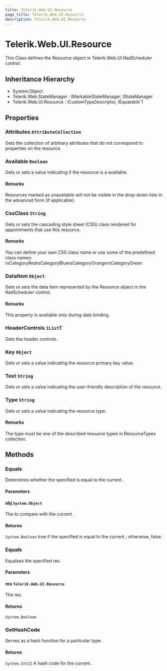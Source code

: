 ```yaml
---
title: Telerik.Web.UI.Resource
page_title: Telerik.Web.UI.Resource
description: Telerik.Web.UI.Resource
---
```


# Telerik.Web.UI.Resource

This Class defines the Resource object in Telerik.Web.UI.RadScheduler control.

## Inheritance Hierarchy

* System.Object
* Telerik.Web.StateManager : IMarkableStateManager, IStateManager
* Telerik.Web.UI.Resource : ICustomTypeDescriptor, IEquatable`1

## Properties

###  Attributes `AttributeCollection`

Gets the collection of arbitrary attributes that do not correspond to properties on the resource.

###  Available `Boolean`

Gets or sets a value indicating if the resource is a available.

#### Remarks
Resources marked as unavailable will not be visible
            in the drop-down lists in the advanced form (if applicable).

###  CssClass `String`

Gets or sets the cascading style sheet (CSS) class rendered for appointments that use this resource.

#### Remarks
You can define your own CSS class name or use some of the predefined class names:
            rsCategoryRedrsCategoryBluersCategoryOrangersCategoryGreen

###  DataItem `Object`

Gets or sets the data item represented by the
            Resource object in the
            RadScheduler control.

#### Remarks
This property is available only during data binding.

###  HeaderControls `IList`1`

Gets the header controls.

###  Key `Object`

Gets or sets a value indicating the resource primary key value.

###  Text `String`

Gets or sets a value indicating the user-friendly description of the resource.

###  Type `String`

Gets or sets a value indicating the resource type.

#### Remarks
The type must be one of the described resource types in
            ResourceTypes collection.

## Methods

###  Equals

Determines whether the specified  is equal
            to the current .

#### Parameters

#### obj `System.Object`

The  to compare with the current
            .

#### Returns

`System.Boolean` true if the specified  is equal to the
            current ; otherwise, false.

###  Equals

Equalses the specified res.

#### Parameters

#### res `Telerik.Web.UI.Resource`

The res.

#### Returns

`System.Boolean` 

###  GetHashCode

Serves as a hash function for a particular type.

#### Returns

`System.Int32` A hash code for the current .

